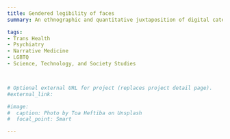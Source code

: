 ```yaml
---
title: Gendered legibility of faces
summary: An ethnographic and quantitative juxtaposition of digital categorization algorithms with embodied experiences of transgender individuals 

tags:
- Trans Health
- Psychiatry
- Narrative Medicine
- LGBTQ
- Science, Technology, and Society Studies



# Optional external URL for project (replaces project detail page).
#external_link: 

#image:
#  caption: Photo by Toa Heftiba on Unsplash
#  focal_point: Smart

---
```

